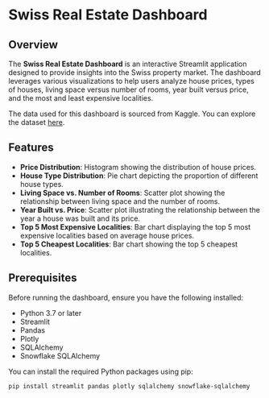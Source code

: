 # Swiss Real Estate Dashboard

## Overview

The **Swiss Real Estate Dashboard** is an interactive Streamlit application designed to provide insights into the Swiss property market. The dashboard leverages various visualizations to help users analyze house prices, types of houses, living space versus number of rooms, year built versus price, and the most and least expensive localities.

The data used for this dashboard is sourced from Kaggle. You can explore the dataset [here](https://www.kaggle.com/datasets/etiennekaiser/switzerland-house-price-prediction-data/data).

## Features

- **Price Distribution**: Histogram showing the distribution of house prices.
- **House Type Distribution**: Pie chart depicting the proportion of different house types.
- **Living Space vs. Number of Rooms**: Scatter plot showing the relationship between living space and the number of rooms.
- **Year Built vs. Price**: Scatter plot illustrating the relationship between the year a house was built and its price.
- **Top 5 Most Expensive Localities**: Bar chart displaying the top 5 most expensive localities based on average house prices.
- **Top 5 Cheapest Localities**: Bar chart showing the top 5 cheapest localities.

## Prerequisites

Before running the dashboard, ensure you have the following installed:

- Python 3.7 or later
- Streamlit
- Pandas
- Plotly
- SQLAlchemy
- Snowflake SQLAlchemy

You can install the required Python packages using pip:

```bash
pip install streamlit pandas plotly sqlalchemy snowflake-sqlalchemy
